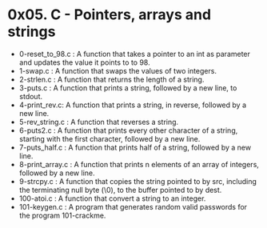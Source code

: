 # 0x05. C - Pointers, arrays and strings
* 0-reset_to_98.c : A function that takes a pointer to an int as parameter and updates the value it points to to 98.
* 1-swap.c : A  function that swaps the values of two integers.
* 2-strlen.c : A function that returns the length of a string.
* 3-puts.c : A function that prints a string, followed by a new line, to stdout.
* 4-print_rev.c: A function that prints a string, in reverse, followed by a new line.
* 5-rev_string.c : A function that reverses a string.
* 6-puts2.c :  A function that prints every other character of a string, starting with the first character, followed by a new line.
* 7-puts_half.c : A function that prints half of a string, followed by a new line.
* 8-print_array.c : A function that prints n elements of an array of integers, followed by a new line.
* 9-strcpy.c : A function that copies the string pointed to by src, including the terminating null byte (\0), to the buffer pointed to by dest.
* 100-atoi.c : A function that convert a string to an integer.
* 101-keygen.c : A  program that generates random valid passwords for the program 101-crackme.

